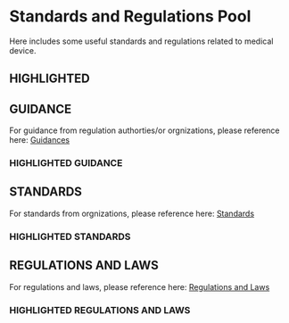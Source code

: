 # Standards and Regulations Pool
Here includes some useful standards and regulations related to medical device.

## HIGHLIGHTED

## GUIDANCE
For guidance from regulation authorties/or orgnizations, please reference here:
[Guidances](https://github.com/DIJUNLIAO/RykLiaoStandardPool.github.io/blob/main/Guidances/GuidanceGuide.md)

### HIGHLIGHTED GUIDANCE

## STANDARDS
For standards from orgnizations, please reference here:
[Standards](https://github.com/DIJUNLIAO/RykLiaoStandardPool.github.io/blob/main/Standards/Standards.md)

### HIGHLIGHTED STANDARDS

## REGULATIONS AND LAWS

For regulations and laws, please reference here:
[Regulations and Laws](https://github.com/DIJUNLIAO/RykLiaoStandardPool.github.io/blob/main/Regulations%20and%20Laws/Regulation%26Law.md)

### HIGHLIGHTED REGULATIONS AND LAWS
